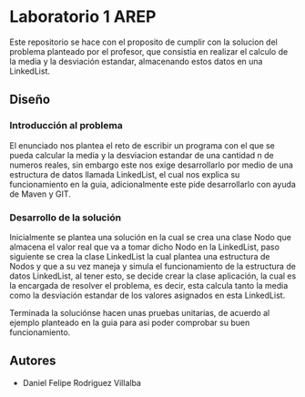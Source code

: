 # Laboratorio 1 AREP

Este repositorio se hace con el proposito de cumplir con la solucion del problema planteado por el profesor, que consistia en realizar el calculo de la media y la desviación estandar, almacenando estos datos en una LinkedList.

## Diseño

### Introducción al problema
El enunciado nos plantea el reto de escribir un programa con el que se pueda calcular la media y la desviacion estandar de una cantidad n de numeros reales, sin embargo este nos exige desarrollarlo por medio de una estructura de datos llamada LinkedList, el cual nos explica su funcionamiento en la guia, adicionalmente este pide desarrollarlo con ayuda de Maven y GIT. 


### Desarrollo de la solución
Inicialmente se plantea una solución en la cual se crea una clase Nodo que almacena el valor real que va a tomar dicho Nodo en la LinkedList, paso siguiente se crea la clase LinkedList la cual plantea una estructura de Nodos y que a su vez maneja y simula el funcionamiento de la estructura de datos LinkedList, al tener esto, se decide crear la clase aplicación, la cual es la encargada de resolver el problema, es decir, esta calcula tanto la media como la desviación estandar de los valores asignados en esta LinkedList.

Terminada la soluciónse hacen unas pruebas unitarias, de acuerdo al ejemplo planteado en la guia para asi poder comprobar su buen funcionamiento.


## Autores

* Daniel Felipe Rodriguez Villalba